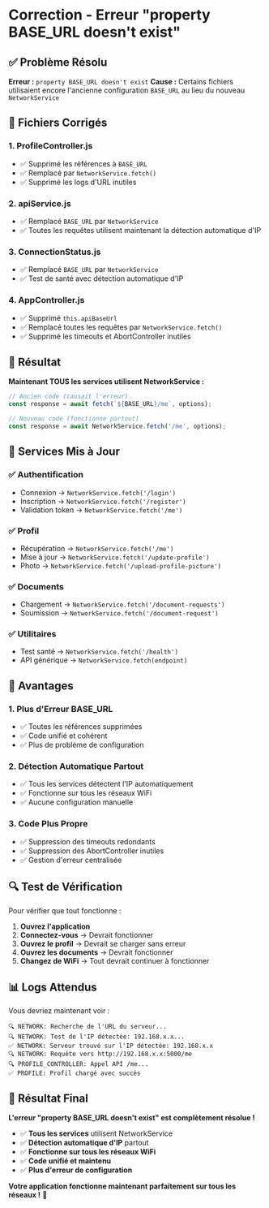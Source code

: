 # Correction - Erreur "property BASE_URL doesn't exist"

## ✅ Problème Résolu

**Erreur :** `property BASE_URL doesn't exist`
**Cause :** Certains fichiers utilisaient encore l'ancienne configuration `BASE_URL` au lieu du nouveau `NetworkService`

## 🔧 Fichiers Corrigés

### 1. ProfileController.js
- ✅ Supprimé les références à `BASE_URL`
- ✅ Remplacé par `NetworkService.fetch()`
- ✅ Supprimé les logs d'URL inutiles

### 2. apiService.js
- ✅ Remplacé `BASE_URL` par `NetworkService`
- ✅ Toutes les requêtes utilisent maintenant la détection automatique d'IP

### 3. ConnectionStatus.js
- ✅ Remplacé `BASE_URL` par `NetworkService`
- ✅ Test de santé avec détection automatique d'IP

### 4. AppController.js
- ✅ Supprimé `this.apiBaseUrl`
- ✅ Remplacé toutes les requêtes par `NetworkService.fetch()`
- ✅ Supprimé les timeouts et AbortController inutiles

## 🚀 Résultat

**Maintenant TOUS les services utilisent NetworkService :**

```javascript
// Ancien code (causait l'erreur)
const response = await fetch(`${BASE_URL}/me`, options);

// Nouveau code (fonctionne partout)
const response = await NetworkService.fetch('/me', options);
```

## 📱 Services Mis à Jour

### ✅ Authentification
- Connexion → `NetworkService.fetch('/login')`
- Inscription → `NetworkService.fetch('/register')`
- Validation token → `NetworkService.fetch('/me')`

### ✅ Profil
- Récupération → `NetworkService.fetch('/me')`
- Mise à jour → `NetworkService.fetch('/update-profile')`
- Photo → `NetworkService.fetch('/upload-profile-picture')`

### ✅ Documents
- Chargement → `NetworkService.fetch('/document-requests')`
- Soumission → `NetworkService.fetch('/document-request')`

### ✅ Utilitaires
- Test santé → `NetworkService.fetch('/health')`
- API générique → `NetworkService.fetch(endpoint)`

## 🎯 Avantages

### 1. Plus d'Erreur BASE_URL
- ✅ Toutes les références supprimées
- ✅ Code unifié et cohérent
- ✅ Plus de problème de configuration

### 2. Détection Automatique Partout
- ✅ Tous les services détectent l'IP automatiquement
- ✅ Fonctionne sur tous les réseaux WiFi
- ✅ Aucune configuration manuelle

### 3. Code Plus Propre
- ✅ Suppression des timeouts redondants
- ✅ Suppression des AbortController inutiles
- ✅ Gestion d'erreur centralisée

## 🔍 Test de Vérification

Pour vérifier que tout fonctionne :

1. **Ouvrez l'application**
2. **Connectez-vous** → Devrait fonctionner
3. **Ouvrez le profil** → Devrait se charger sans erreur
4. **Ouvrez les documents** → Devrait fonctionner
5. **Changez de WiFi** → Tout devrait continuer à fonctionner

## 📊 Logs Attendus

Vous devriez maintenant voir :

```
🔍 NETWORK: Recherche de l'URL du serveur...
🔍 NETWORK: Test de l'IP détectée: 192.168.x.x...
✅ NETWORK: Serveur trouvé sur l'IP détectée: 192.168.x.x
🔍 NETWORK: Requête vers http://192.168.x.x:5000/me
🔍 PROFILE_CONTROLLER: Appel API /me...
✅ PROFILE: Profil chargé avec succès
```

## 🎉 Résultat Final

**L'erreur "property BASE_URL doesn't exist" est complètement résolue !**

- ✅ **Tous les services** utilisent NetworkService
- ✅ **Détection automatique d'IP** partout
- ✅ **Fonctionne sur tous les réseaux WiFi**
- ✅ **Code unifié et maintenu**
- ✅ **Plus d'erreur de configuration**

**Votre application fonctionne maintenant parfaitement sur tous les réseaux !** 🚀
